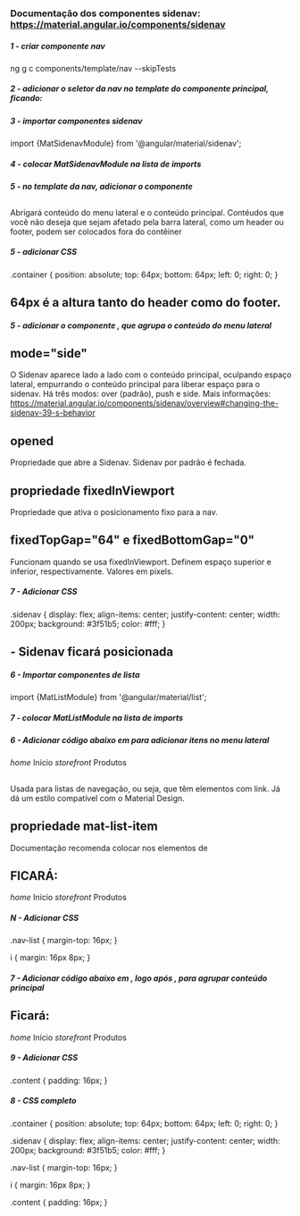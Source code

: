 ### Documentação dos componentes sidenav: https://material.angular.io/components/sidenav

##### 1 - criar componente nav
ng g c components/template/nav --skipTests


##### 2 - adicionar o seletor da nav no template do componente principal, ficando:
<fenix-header></fenix-header>

<fenix-nav></fenix-nav>

<fenix-footer></fenix-footer>


##### 3 - importar componentes sidenav
import {MatSidenavModule} from '@angular/material/sidenav';


##### 4 - colocar MatSidenavModule na lista de imports


##### 5 - no template da nav, adicionar o componente <mat-sidenav-container>
<mat-sidenav-container class="container">
</mat-sidenav-container>

## <mat-sidenav-container>
Abrigará conteúdo do menu lateral e o conteúdo principal. Contéudos que você não deseja que sejam afetado pela barra lateral, como um header ou footer, podem ser colocados fora do contêiner


##### 5 - adicionar CSS
.container {
    position: absolute;
    top: 64px;
    bottom: 64px;
    left: 0;
    right: 0;
}

## 64px é a altura tanto do header como do footer.


##### 5 - adicionar o componente <mat-sidenav>, que agrupa o conteúdo do menu lateral
<mat-sidenav-container class="container">
    <mat-sidenav class="sidenav mat-elevation-z4" mode="side" opened
    fixedInViewport="true" fixedTopGap="64" fixedBottomGap="0">
    </mat-sidenav>
</mat-sidenav-container>

## mode="side"
O Sidenav aparece lado a lado com o conteúdo principal, oculpando espaço lateral, empurrando o conteúdo principal para liberar espaço para o sidenav.
Há três modos: over (padrão), push e side. Mais informações: https://material.angular.io/components/sidenav/overview#changing-the-sidenav-39-s-behavior

## opened
Propriedade que abre a Sidenav. Sidenav por padrão é fechada.

## propriedade fixedInViewport
Propriedade que ativa o posicionamento fixo para a nav.

## fixedTopGap="64" e fixedBottomGap="0"
Funcionam quando se usa fixedInViewport. Definem espaço superior e inferior, respectivamente. Valores em pixels.


##### 7 - Adicionar CSS
.sidenav {
    display: flex;
    align-items: center;
    justify-content: center;
    width: 200px;
    background: #3f51b5;
    color: #fff;
}

## - Sidenav ficará posicionada


##### 6 - Importar componentes de lista
import {MatListModule} from '@angular/material/list';


##### 7 - colocar MatListModule na lista de imports


##### 6 - Adicionar código abaixo em <mat-sidenav> para adicionar itens no menu lateral
<mat-nav-list class="nav-list">
      <a mat-list-item routerLink="">
        <i class="material-icons">
            home
        </i>
        Início
      </a>
      <a mat-list-item routerLink="">
        <i class="material-icons">
            storefront
        </i>
        Produtos
      </a>
</mat-nav-list>

## <mat-nav-list>
Usada para listas de navegação, ou seja, que têm elementos com link. Já dá um estilo compatível com o Material Design.

## propriedade mat-list-item
Documentação recomenda colocar nos elementos de <mat-nav-list>

## FICARÁ:

<mat-sidenav-container class="container">
  <mat-sidenav class="sidenav mat-elevation-z4" mode="side" opened
    fixedInViewport="true" fixedTopGap="64" fixedBottomGap="0">
    <mat-nav-list class="nav-list">
      <a mat-list-item routerLink="">
        <i class="material-icons">
            home
        </i>
        Início
      </a>
      <a mat-list-item routerLink="">
        <i class="material-icons">
            storefront
        </i>
        Produtos
      </a>
    </mat-nav-list>
  </mat-sidenav>
</mat-sidenav-container>


##### N - Adicionar CSS
.nav-list {
    margin-top: 16px;
}

i {
    margin: 16px 8px;
}


##### 7 - Adicionar código abaixo em <mat-sidenav-container>, logo após </mat-sidenav>, para agrupar conteúdo principal
<mat-sidenav-content class="content">
        <router-outlet></router-outlet>
</mat-sidenav-content>

## Ficará:

<mat-sidenav-container class="container">
  <mat-sidenav class="sidenav mat-elevation-z4" mode="side" opened
    fixedInViewport="true" fixedTopGap="64" fixedBottomGap="0">
    <mat-nav-list class="nav-list">
      <a mat-list-item routerLink="">
        <i class="material-icons">
            home
        </i>
        Início
      </a>
      <a mat-list-item routerLink="">
        <i class="material-icons">
            storefront
        </i>
        Produtos
      </a>
    </mat-nav-list>
  </mat-sidenav>
  <mat-sidenav-content class="content">
        <router-outlet></router-outlet>
  </mat-sidenav-content>
</mat-sidenav-container>


##### 9 - Adicionar CSS
.content {
    padding: 16px;
}


##### 8 - CSS completo
.container {
    position: absolute;
    top: 64px;
    bottom: 64px;
    left: 0;
    right: 0;
}

.sidenav {
    display: flex;
    align-items: center;
    justify-content: center;
    width: 200px;
    background: #3f51b5;
    color: #fff;
}

.nav-list {
    margin-top: 16px;
}

i {
    margin: 16px 8px;
}

.content {
    padding: 16px;
}